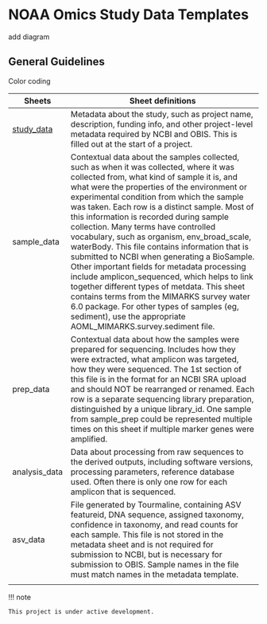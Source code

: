 # NOAA Omics Study Data Templates  

add diagram  

## General Guidelines  

Color coding  

| Sheets | Sheet definitions |
|---|---|
| [study_data](https://noaa-omics-templates.readthedocs.io/en/latest/study-data.html) | Metadata about the study, such as project name, description, funding info, and other project-level metadata required by NCBI and OBIS. This is filled out at the start of a project. |
| sample_data | Contextual data about the samples collected, such as when it was collected, where it was collected from, what kind of sample it is, and what were the properties of the environment or experimental condition from which the sample was taken. Each row is a distinct sample. Most of this information is recorded during sample collection. Many terms have controlled vocabulary, such as organism, env_broad_scale, waterBody. This file contains information that is submitted to NCBI when generating a BioSample. Other important fields for metadata processing include amplicon_sequenced, which helps to link together different types of metdata. This sheet contains terms from the MIMARKS survey water 6.0 package. For other types of samples (eg, sediment), use the appropriate AOML_MIMARKS.survey.sediment file. |
| prep_data | Contextual data about how the samples were prepared for sequencing. Includes how they were extracted, what amplicon was targeted, how they were sequenced.  The 1st section of this file is in the format for an NCBI SRA upload and should NOT be rearranged or renamed. Each row is a separate sequencing library preparation, distinguished by a unique library_id. One sample from sample_prep could be represented multiple times on this sheet if multiple marker genes were amplified. |
| analysis_data | Data about processing from raw sequences to the derived outputs, including software versions, processing parameters, reference database used. Often there is only one row for each amplicon that is sequenced. |
| asv_data | File generated by Tourmaline, containing ASV featureid, DNA sequence, assigned taxonomy, confidence in taxonomy, and read counts for each sample. This file is not stored in the metadata sheet and is not required for submission to NCBI, but is necessary for submission to OBIS. Sample names in the file must match names in the metadata template. |
|  |  |


!!! note

    This project is under active development.

